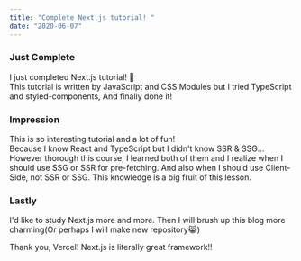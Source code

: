 ```yaml
---
title: "Complete Next.js tutorial! "
date: "2020-06-07"
---
```


### Just Complete

I just completed Next.js tutorial! 🤘  
This tutorial is written by JavaScript and CSS Modules but I tried TypeScript and styled-components, And finally done it!

### Impression

This is so interesting tutorial and a lot of fun!  
Because I know React and TypeScript but I didn't know SSR & SSG...
However thorough this course, I learned both of them and I realize when I should use SSG or SSR for pre-fetching. And also when I should use Client-Side, not SSR or SSG. This knowledge is a big fruit of this lesson.

### Lastly

I'd like to study Next.js more and more.
Then I will brush up this blog more charming(Or perhaps I will make new repository😹)

Thank you, Vercel! Next.js is literally great framework!!
